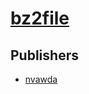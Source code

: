 # [bz2file](https://pypi.org/project/bz2file)



## Publishers
- [nvawda](https://pypi.org/user/nvawda)

